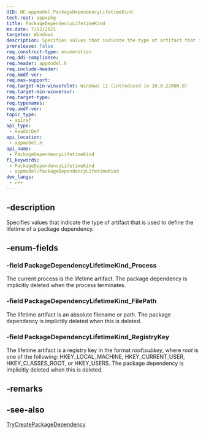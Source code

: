 ```yaml
---
UID: NE:appmodel.PackageDependencyLifetimeKind
tech.root: appxpkg
title: PackageDependencyLifetimeKind
ms.date: 7/12/2021
targetos: Windows
description: Specifies values that indicate the type of artifact that is used to define the lifetime of a package dependency.
prerelease: false
req.construct-type: enumeration
req.ddi-compliance: 
req.header: appmodel.h
req.include-header: 
req.kmdf-ver: 
req.max-support: 
req.target-min-winverclnt: Windows 11 (introduced in 10.0.22000.0)
req.target-min-winversvr: 
req.target-type: 
req.typenames: 
req.umdf-ver: 
topic_type:
 - apiref
api_type:
 - HeaderDef
api_location:
 - appmodel.h
api_name:
 - PackageDependencyLifetimeKind
f1_keywords:
 - PackageDependencyLifetimeKind
 - appmodel/PackageDependencyLifetimeKind
dev_langs:
 - c++
---
```


## -description

Specifies values that indicate the type of artifact that is used to define the lifetime of a package dependency.

## -enum-fields

### -field PackageDependencyLifetimeKind_Process

The current process is the lifetime artifact. The package dependency is implicitly deleted when the process terminates.

### -field PackageDependencyLifetimeKind_FilePath

The lifetime artifact is an absolute filename or path. The package dependency is implicitly deleted when this is deleted.

### -field PackageDependencyLifetimeKind_RegistryKey

The lifetime artifact is a registry key in the format *root*\\*subkey*, where *root* is one of the following: HKEY_LOCAL_MACHINE, HKEY_CURRENT_USER, HKEY_CLASSES_ROOT, or HKEY_USERS. The package dependency is implicitly deleted when this is deleted.

## -remarks

## -see-also

[TryCreatePackageDependency](nf-appmodel-trycreatepackagedependency.md)
